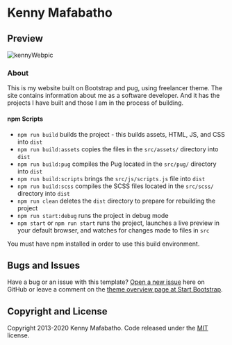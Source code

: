 # Kenny Mafabatho
## Preview

![kennyWebpic](https://user-images.githubusercontent.com/68854524/92491513-9b69c000-f1f2-11ea-87e0-11d8230a1020.png)

### About

This is my website built on Bootstrap and pug, using freelancer theme. The site contains information about me as a software developer. And it has the projects I have built and those I am in the process of building.


#### npm Scripts

- `npm run build` builds the project - this builds assets, HTML, JS, and CSS into `dist`
- `npm run build:assets` copies the files in the `src/assets/` directory into `dist`
- `npm run build:pug` compiles the Pug located in the `src/pug/` directory into `dist`
- `npm run build:scripts` brings the `src/js/scripts.js` file into `dist`
- `npm run build:scss` compiles the SCSS files located in the `src/scss/` directory into `dist`
- `npm run clean` deletes the `dist` directory to prepare for rebuilding the project
- `npm run start:debug` runs the project in debug mode
- `npm start` or `npm run start` runs the project, launches a live preview in your default browser, and watches for changes made to files in `src`

You must have npm installed in order to use this build environment.

## Bugs and Issues

Have a bug or an issue with this template? [Open a new issue](https://github.com/StartBootstrap/startbootstrap-freelancer/issues) here on GitHub or leave a comment on the [theme overview page at Start Bootstrap](https://startbootstrap.com/themes/freelancer/).

## Copyright and License

Copyright 2013-2020 Kenny Mafabatho. Code released under the [MIT](https://github.com/StartBootstrap/startbootstrap-freelancer/blob/gh-pages/LICENSE) license.
